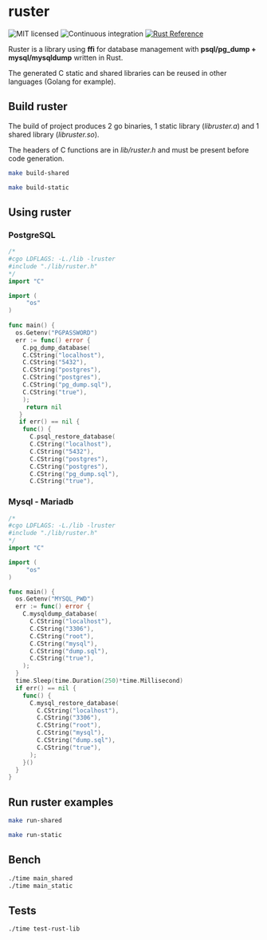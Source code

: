# ruster


![MIT licensed](https://img.shields.io/badge/license-MIT-blue.svg)
![Continuous integration](https://github.com/actions-rs/cargo/workflows/Continuous%20integration/badge.svg)
[![Rust Reference](https://img.shields.io/badge/docs.rs-rustdoc-green)](https://docs.rs/ruster/1.2.2/ruster/)

Ruster is a library using **ffi** for database management with **psql/pg_dump + mysql/mysqldump** written in Rust.

The generated C static and shared libraries can be reused in other languages (Golang for example).

## Build ruster

The build of project produces 2 go binaries, 1 static library (_libruster.a_) and 1 shared library (_libruster.so_).

The headers of C functions are in _lib/ruster.h_ and must be present before code generation. 

```bash
make build-shared
```

```bash
make build-static
```

## Using ruster

### PostgreSQL  

```go
/*                                             
#cgo LDFLAGS: -L./lib -lruster                 
#include "./lib/ruster.h"                      
*/                                             
import "C"                                     

import (                                     
     "os"                                  
)                                          
                                           
func main() {                              
  os.Getenv("PGPASSWORD")                  
  err := func() error {                    
    C.pg_dump_database(                    
    C.CString("localhost"),                
    C.CString("5432"),                     
    C.CString("postgres"),                 
    C.CString("postgres"),                 
    C.CString("pg_dump.sql"),              
    C.CString("true"),                     
    );                                     
     return nil                            
   }                                       
   if err() == nil {                       
    func() {                               
      C.psql_restore_database(             
      C.CString("localhost"),              
      C.CString("5432"),                   
      C.CString("postgres"),               
      C.CString("postgres"),               
      C.CString("pg_dump.sql"),            
      C.CString("true"),                  
```

### Mysql - Mariadb

```go
/*                                             
#cgo LDFLAGS: -L./lib -lruster                 
#include "./lib/ruster.h"                      
*/                                             
import "C"

import (                                                          
     "os"                    
)                            

func main() {   
  os.Getenv("MYSQL_PWD")
  err := func() error {                               
    C.mysqldump_database(                                   
      C.CString("localhost"),                               
      C.CString("3306"),                                    
      C.CString("root"),                                    
      C.CString("mysql"),                                   
      C.CString("dump.sql"),                                
      C.CString("true"),                                    
    );
  }                                                      
  time.Sleep(time.Duration(250)*time.Millisecond)         
  if err() == nil {                         
    func() {
      C.mysql_restore_database(                               
        C.CString("localhost"),                               
        C.CString("3306"),                                    
        C.CString("root"),                                    
        C.CString("mysql"),                                   
        C.CString("dump.sql"),                                
        C.CString("true"),                                    
      );
    }()
  }
}
```

## Run ruster examples

```bash
make run-shared
```

```bash
make run-static
```

## Bench

```bash
./time main_shared
./time main_static
```

## Tests

```bash
./time test-rust-lib
```
